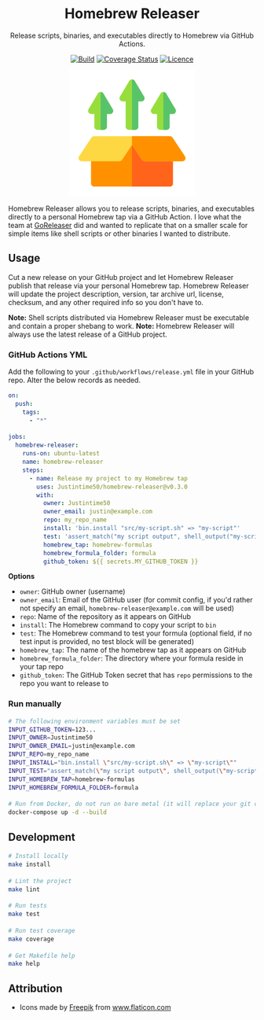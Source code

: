 <div align="center">

# Homebrew Releaser

Release scripts, binaries, and executables directly to Homebrew via GitHub Actions.

[![Build](https://github.com/Justintime50/homebrew-releaser/workflows/build/badge.svg)](https://github.com/Justintime50/homebrew-releaser/actions)
[![Coverage Status](https://coveralls.io/repos/github/Justintime50/homebrew-releaser/badge.svg?branch=main)](https://coveralls.io/github/Justintime50/homebrew-releaser?branch=main)
[![Licence](https://img.shields.io/github/license/Justintime50/homebrew-releaser)](LICENSE)

<img src="assets/showcase.png" alt="Showcase">

</div>

Homebrew Releaser allows you to release scripts, binaries, and executables directly to a personal Homebrew tap via a GitHub Action. I love what the team at [GoReleaser](https://github.com/goreleaser/goreleaser) did and wanted to replicate that on a smaller scale for simple items like shell scripts or other binaries I wanted to distribute. 

## Usage

Cut a new release on your GitHub project and let Homebrew Releaser publish that release via your personal Homebrew tap. Homebrew Releaser will update the project description, version, tar archive url, license, checksum, and any other required info so you don't have to.

**Note:** Shell scripts distributed via Homebrew Releaser must be executable and contain a proper shebang to work.
**Note:** Homebrew Releaser will always use the latest release of a GitHub project.

### GitHub Actions YML

Add the following to your `.github/workflows/release.yml` file in your GitHub repo. Alter the below records as needed.

```yml
on:
  push:
    tags:
      - "*"

jobs:
  homebrew-releaser:
    runs-on: ubuntu-latest
    name: homebrew-releaser
    steps:
      - name: Release my project to my Homebrew tap
        uses: Justintime50/homebrew-releaser@v0.3.0
        with:
          owner: Justintime50
          owner_email: justin@example.com
          repo: my_repo_name
          install: 'bin.install "src/my-script.sh" => "my-script"'
          test: 'assert_match("my script output", shell_output("my-script-command"))'
          homebrew_tap: homebrew-formulas
          homebrew_formula_folder: formula
          github_token: ${{ secrets.MY_GITHUB_TOKEN }}
```

**Options**

* `owner`: GitHub owner (username)
* `owner_email`: Email of the GitHub user (for commit config, if you'd rather not specify an email, `homebrew-releaser@example.com` will be used)
* `repo`: Name of the repository as it appears on GitHub
* `install`: The Homebrew command to copy your script to `bin`
* `test`: The Homebrew command to test your formula (optional field, if no test input is provided, no test block will be generated)
* `homebrew_tap`: The name of the homebrew tap as it appears on GitHub
* `homebrew_formula_folder`: The directory where your formula reside in your tap repo
* `github_token`: The GitHub Token secret that has `repo` permissions to the repo you want to release to

### Run manually

```bash
# The following environment variables must be set
INPUT_GITHUB_TOKEN=123...
INPUT_OWNER=Justintime50
INPUT_OWNER_EMAIL=justin@example.com
INPUT_REPO=my_repo_name
INPUT_INSTALL="bin.install \"src/my-script.sh\" => \"my-script\""
INPUT_TEST="assert_match(\"my script output\", shell_output(\"my-script\"))"
INPUT_HOMEBREW_TAP=homebrew-formulas
INPUT_HOMEBREW_FORMULA_FOLDER=formula

# Run from Docker, do not run on bare metal (it will replace your git config)
docker-compose up -d --build
```

## Development

```bash
# Install locally
make install

# Lint the project
make lint

# Run tests
make test

# Run test coverage
make coverage

# Get Makefile help
make help
```

## Attribution

* Icons made by <a href="https://www.flaticon.com/authors/freepik" title="Freepik">Freepik</a> from <a href="https://www.flaticon.com/" title="Flaticon">www.flaticon.com</a>
